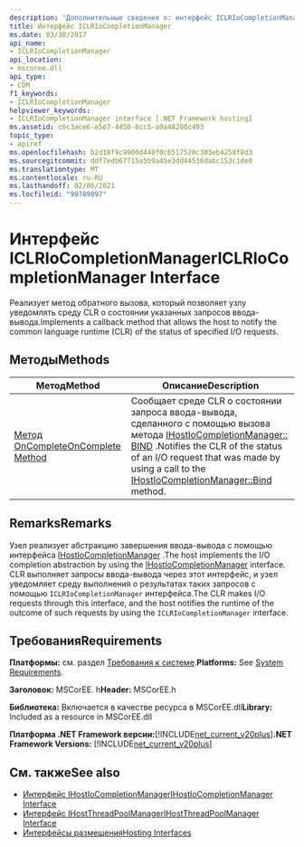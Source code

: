 ```yaml
---
description: 'Дополнительные сведения о: интерфейс ICLRIoCompletionManager'
title: Интерфейс ICLRIoCompletionManager
ms.date: 03/30/2017
api_name:
- ICLRIoCompletionManager
api_location:
- mscoree.dll
api_type:
- COM
f1_keywords:
- ICLRIoCompletionManager
helpviewer_keywords:
- ICLRIoCompletionManager interface [.NET Framework hosting]
ms.assetid: c6c3ace6-e5e7-4450-8cc5-a9a48208c493
topic_type:
- apiref
ms.openlocfilehash: b2d18f9c9900d448f0c6517520c303eb4258f8d3
ms.sourcegitcommit: ddf7edb67715a5b9a45e3dd44536dabc153c1de0
ms.translationtype: MT
ms.contentlocale: ru-RU
ms.lasthandoff: 02/06/2021
ms.locfileid: "99789897"
---
```

# <a name="iclriocompletionmanager-interface"></a><span data-ttu-id="16c79-103">Интерфейс ICLRIoCompletionManager</span><span class="sxs-lookup"><span data-stu-id="16c79-103">ICLRIoCompletionManager Interface</span></span>

<span data-ttu-id="16c79-104">Реализует метод обратного вызова, который позволяет узлу уведомлять среду CLR о состоянии указанных запросов ввода-вывода.</span><span class="sxs-lookup"><span data-stu-id="16c79-104">Implements a callback method that allows the host to notify the common language runtime (CLR) of the status of specified I/O requests.</span></span>  
  
## <a name="methods"></a><span data-ttu-id="16c79-105">Методы</span><span class="sxs-lookup"><span data-stu-id="16c79-105">Methods</span></span>  
  
|<span data-ttu-id="16c79-106">Метод</span><span class="sxs-lookup"><span data-stu-id="16c79-106">Method</span></span>|<span data-ttu-id="16c79-107">Описание</span><span class="sxs-lookup"><span data-stu-id="16c79-107">Description</span></span>|  
|------------|-----------------|  
|[<span data-ttu-id="16c79-108">Метод OnComplete</span><span class="sxs-lookup"><span data-stu-id="16c79-108">OnComplete Method</span></span>](iclriocompletionmanager-oncomplete-method.md)|<span data-ttu-id="16c79-109">Сообщает среде CLR о состоянии запроса ввода-вывода, сделанного с помощью вызова метода [IHostIoCompletionManager:: BIND](ihostiocompletionmanager-bind-method.md) .</span><span class="sxs-lookup"><span data-stu-id="16c79-109">Notifies the CLR of the status of an I/O request that was made by using a call to the [IHostIoCompletionManager::Bind](ihostiocompletionmanager-bind-method.md) method.</span></span>|  
  
## <a name="remarks"></a><span data-ttu-id="16c79-110">Remarks</span><span class="sxs-lookup"><span data-stu-id="16c79-110">Remarks</span></span>  

 <span data-ttu-id="16c79-111">Узел реализует абстракцию завершения ввода-вывода с помощью интерфейса [IHostIoCompletionManager](ihostiocompletionmanager-interface.md) .</span><span class="sxs-lookup"><span data-stu-id="16c79-111">The host implements the I/O completion abstraction by using the [IHostIoCompletionManager](ihostiocompletionmanager-interface.md) interface.</span></span> <span data-ttu-id="16c79-112">CLR выполняет запросы ввода-вывода через этот интерфейс, и узел уведомляет среду выполнения о результатах таких запросов с помощью `ICLRIoCompletionManager` интерфейса.</span><span class="sxs-lookup"><span data-stu-id="16c79-112">The CLR makes I/O requests through this interface, and the host notifies the runtime of the outcome of such requests by using the `ICLRIoCompletionManager` interface.</span></span>  
  
## <a name="requirements"></a><span data-ttu-id="16c79-113">Требования</span><span class="sxs-lookup"><span data-stu-id="16c79-113">Requirements</span></span>  

 <span data-ttu-id="16c79-114">**Платформы:** см. раздел [Требования к системе](../../get-started/system-requirements.md).</span><span class="sxs-lookup"><span data-stu-id="16c79-114">**Platforms:** See [System Requirements](../../get-started/system-requirements.md).</span></span>  
  
 <span data-ttu-id="16c79-115">**Заголовок:** MSCorEE. h</span><span class="sxs-lookup"><span data-stu-id="16c79-115">**Header:** MSCorEE.h</span></span>  
  
 <span data-ttu-id="16c79-116">**Библиотека:** Включается в качестве ресурса в MSCorEE.dll</span><span class="sxs-lookup"><span data-stu-id="16c79-116">**Library:** Included as a resource in MSCorEE.dll</span></span>  
  
 <span data-ttu-id="16c79-117">**Платформа .NET Framework версии:**[!INCLUDE[net_current_v20plus](../../../../includes/net-current-v20plus-md.md)]</span><span class="sxs-lookup"><span data-stu-id="16c79-117">**.NET Framework Versions:** [!INCLUDE[net_current_v20plus](../../../../includes/net-current-v20plus-md.md)]</span></span>  
  
## <a name="see-also"></a><span data-ttu-id="16c79-118">См. также</span><span class="sxs-lookup"><span data-stu-id="16c79-118">See also</span></span>

- [<span data-ttu-id="16c79-119">Интерфейс IHostIoCompletionManager</span><span class="sxs-lookup"><span data-stu-id="16c79-119">IHostIoCompletionManager Interface</span></span>](ihostiocompletionmanager-interface.md)
- [<span data-ttu-id="16c79-120">Интерфейс IHostThreadPoolManager</span><span class="sxs-lookup"><span data-stu-id="16c79-120">IHostThreadPoolManager Interface</span></span>](ihostthreadpoolmanager-interface.md)
- [<span data-ttu-id="16c79-121">Интерфейсы размещения</span><span class="sxs-lookup"><span data-stu-id="16c79-121">Hosting Interfaces</span></span>](hosting-interfaces.md)
